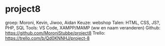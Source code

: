 # project8
groep:	Moroni, Kevin, Jiwoo, Aidan
Keuze:	webshop
Talen:	HTML, CSS, JS?, PHP, SQL
Tools:	VS Code, XAMPP/MAMP (ww en naam veranderen)
Github:	https://github.com/MoroniStubbe/project8
Trello:	https://trello.com/b/Qd0KNNHJ/project-8
